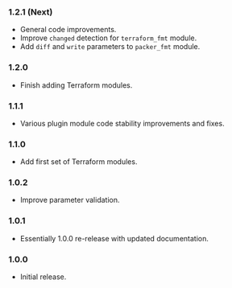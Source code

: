 ### 1.2.1 (Next)
- General code improvements.
- Improve `changed` detection for `terraform_fmt` module.
- Add `diff` and `write` parameters to `packer_fmt` module.

### 1.2.0
- Finish adding Terraform modules.

### 1.1.1
- Various plugin module code stability improvements and fixes.

### 1.1.0
- Add first set of Terraform modules.

### 1.0.2
- Improve parameter validation.

### 1.0.1
- Essentially 1.0.0 re-release with updated documentation.

### 1.0.0
- Initial release.
